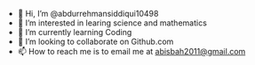 - 👋 Hi, I’m @abdurrehmansiddiqui10498
- 👀 I’m interested in learing science and mathematics
- 🌱 I’m currently learning Coding
- 💞️ I’m looking to collaborate on Github.com
- 📫 How to reach me is to email me at abisbah2011@gmail.com 

<!---
abdurrehmansiddiqui10498/abdurrehmansiddiqui10498 is a ✨ special ✨ repository because its `README.md` (this file) appears on your GitHub profile.
You can click the Preview link to take a look at your changes.
--->
